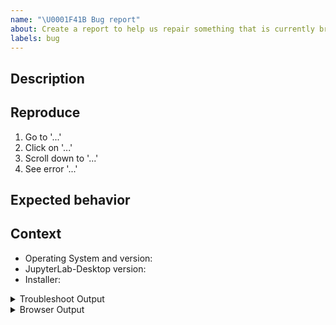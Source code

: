 ```yaml
---
name: "\U0001F41B Bug report"
about: Create a report to help us repair something that is currently broken
labels: bug
---
```


<!-- Welcome! Thank you for contributing. These HTML comments will not render in the issue.

Before creating a new issue:
* Search for relevant issues in both:
   - this repository
   - the main JupyterLab repository: https://github.com/jupyterlab/jupyterlab
* Follow the issue reporting guidelines:
https://jupyterlab.readthedocs.io/en/latest/getting_started/issue.html
-->

## Description

<!--Describe the bug clearly and concisely. Include screenshots if possible-->

## Reproduce

<!--Describe step-by-step instructions to reproduce the behavior-->

1. Go to '...'
2. Click on '...'
3. Scroll down to '...'
4. See error '...'

<!--Describe how you diagnosed the issue. See the guidelines at
 https://jupyterlab.readthedocs.io/en/latest/getting_started/issue.html -->

## Expected behavior

<!--Describe what you expected to happen-->

## Context

<!--Complete the following for context, and add any other relevant context-->

- Operating System and version: <!-- e.g. Linux Ubuntu 21.04 -->
- JupyterLab-Desktop version: <!-- e.g. 3.1.7-2 -->
- Installer: <!-- .exe, .deb, .pkg, .rpm, .snap, .flatpak -->

<!--The more content you provide, the more we can help!-->

<details><summary>Troubleshoot Output</summary>
<pre>
Paste the output from running `jupyter troubleshoot` from the terminal inside of JupyterLab-Desktop here.
You may want to sanitize the paths in the output.
</pre>
</details>

<details><summary>Browser Output</summary>
<!--Go to `Help` menu -> `Open Developer Console` to access the JavaScript console-->
<!--If you do not see such a menu entry, please try Ctrl + Shift + I, after focusing on JupyterLab file browser-->
<pre>
Paste the output from the DevTools JavaScript console here, if applicable.

</pre>
</details>

